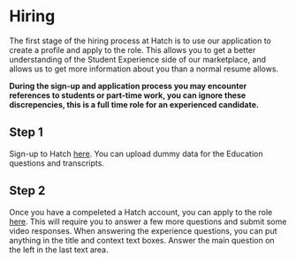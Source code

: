 # Hiring
The first stage of the hiring process at Hatch is to use our application to create a profile and apply to the role.
This allows you to get a better understanding of the Student Experience side of our marketplace, and allows us to get more information about you than a normal resume allows.

__During the sign-up and application process you may encounter references to students or part-time work, you can ignore these discrepencies, this is a full time role for an experienced candidate.__

## Step 1
Sign-up to Hatch [here](https://www.hatch.team/student/signup). You can upload dummy data for the Education questions and transcripts.

## Step 2
Once you have a compeleted a Hatch account, you can apply to the role [here](https://www.hatch.team/role/186).
This will require you to answer a few more questions and submit some video responses.
When answering the experience questions, you can put anything in the title and context text boxes. Answer the main question on the left in the last text area.
